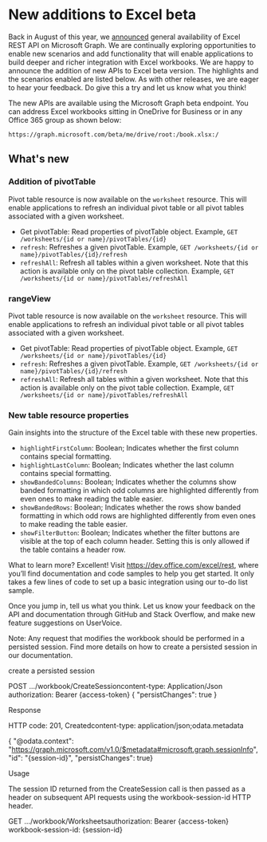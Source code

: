 # New additions to Excel beta

Back in August of this year, we [announced](http://dev.office.com/blogs/power-your-apps-with-the-new-excel-rest-api) general availability of Excel REST API on Microsoft Graph. We are continually exploring opportunities to enable new scenarios and add functionality that will enable applications to build deeper and richer integration with Excel workbooks. We are happy to announce the addition of new APIs to Excel beta version. The highlights and the scenarios enabled are listed below. As with other releases, we are eager to hear your feedback. Do give this a try and let us know what you think!

The new APIs are available using the Microsoft Graph beta endpoint. You can address Excel workbooks sitting in OneDrive for Business or in any Office 365 group as shown below:

`https://graph.microsoft.com/beta/me/drive/root:/book.xlsx:/`

## What's new

### Addition of pivotTable
Pivot table resource is now available on the `worksheet` resource. This will enable applications to refresh an individual pivot table or all pivot tables associated with a given worksheet.

* Get pivotTable: Read properties of pivotTable object. Example, `GET /worksheets/{id or name}/pivotTables/{id}`
* `refresh`: Refreshes a given pivotTable.	Example, `GET /worksheets/{id or name}/pivotTables/{id}/refresh`
* `refreshAll`: Refresh all tables within a given worksheet. Note that this action is available only on the pivot table collection. Example, 	`GET /worksheets/{id or name}/pivotTables/refreshAll`

### rangeView 
Pivot table resource is now available on the `worksheet` resource. This will enable applications to refresh an individual pivot table or all pivot tables associated with a given worksheet.

* Get pivotTable: Read properties of pivotTable object. Example, `GET /worksheets/{id or name}/pivotTables/{id}`
* `refresh`: Refreshes a given pivotTable.	Example, `GET /worksheets/{id or name}/pivotTables/{id}/refresh`
* `refreshAll`: Refresh all tables within a given worksheet. Note that this action is available only on the pivot table collection. Example, 	`GET /worksheets/{id or name}/pivotTables/refreshAll`


### New table resource properties

Gain insights into the structure of the Excel table with these new properties.

* `highlightFirstColumn`: Boolean; Indicates whether the first column contains special formatting.
* `highlightLastColumn`: Boolean; Indicates whether the last column contains special formatting.
* `showBandedColumns`: Boolean; Indicates whether the columns show banded formatting in which odd columns are highlighted differently from even ones to make reading the table easier.
* `showBandedRows`: Boolean; Indicates whether the rows show banded formatting in which odd rows are highlighted differently from even ones to make reading the table easier.
* `showFilterButton`: Boolean; Indicates whether the filter buttons are visible at the top of each column header. Setting this is only allowed if the table contains a header row.




What to learn more?
Excellent! Visit https://dev.office.com/excel/rest, where you’ll find documentation and code samples to help you get started. It only takes a few lines of code to set up a basic integration using our to-do list sample.

Once you jump in, tell us what you think. Let us know your feedback on the API and documentation through GitHub and Stack Overflow, and make new feature suggestions on UserVoice.



Note: Any request that modifies the workbook should be performed in a persisted session. Find more details on how to create a persisted session in our documentation.

create a persisted session

POST .../workbook/CreateSessioncontent-type: Application/Json authorization: Bearer {access-token} { "persistChanges": true }



Response

HTTP code: 201, Createdcontent-type: application/json;odata.metadata

{  "@odata.context": "https://graph.microsoft.com/v1.0/$metadata#microsoft.graph.sessionInfo",  "id": "{session-id}",  "persistChanges": true}

Usage

The session ID returned from the CreateSession call is then passed as a header on subsequent API requests using the workbook-session-id HTTP header.

GET .../workbook/Worksheetsauthorization: Bearer {access-token} workbook-session-id: {session-id}
